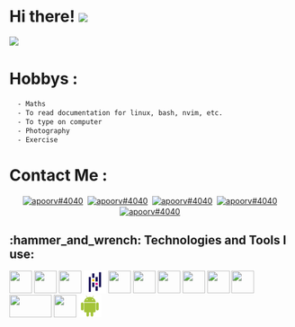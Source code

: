 # Hi there!  <img src="https://github.com/TheDudeThatCode/TheDudeThatCode/blob/master/Assets/Hi.gif" width="29px">

![](https://media2.giphy.com/media/MdA16VIoXKKxNE8Stk/giphy.gif?cid=ecf05e47jl0yqkmtue606fx0l8hu9i0ozwe6cc4oy360wbs3&rid=giphy.gif&ct=g)
# Hobbys : 
      - Maths
      - To read documentation for linux, bash, nvim, etc.
      - To type on computer
      - Photography
      - Exercise
      
# Contact Me :
<p align='center'>
      <a href="https://t.me/Manu_Strong10" target="blank"><img align="center" src="https://www.vectorlogo.zone/logos/telegram/telegram-icon.svg" alt="apoorv#4040" height="30" width="30" /></a>&nbsp;
       <a href="http://discord.com/users/msnu#2164" target="blank"><img align="center" src="https://raw.githubusercontent.com/peterthehan/peterthehan/master/assets/discord.svg" alt="apoorv#4040" height="40" width="30" /></a>&nbsp;
      <a href="mailto:manu.strong98@gmail.com" target="blank"><img align="center" src="https://www.vectorlogo.zone/logos/gmail/gmail-icon.svg" alt="apoorv#4040" height="40" width="30" /></a>&nbsp;
      <a href="https://www.reddit.com/u/Manu_Strong?utm_medium=android_app&utm_source=share" target="blank"><img align="center" src="https://www.vectorlogo.zone/logos/reddit/reddit-tile.svg" alt="apoorv#4040" height="30" width="30" /></a>&nbsp;
        <a href="https://github.com/ManuStrong98/" target="blank"><img align="center" src="https://www.vectorlogo.zone/logos/github/github-icon.svg" alt="apoorv#4040" height="40" width="40" /></a>&nbsp;
</p>


<!-- vectores images  -->

<h2 align="left">:hammer_and_wrench: Technologies and Tools I use:</h2>
<p align="left">
      <img src='https://www.vectorlogo.zone/logos/neovimio/neovimio-icon.svg' width="40" height="40">
      <img src='https://www.vectorlogo.zone/logos/git-scm/git-scm-icon.svg' width="40" height="40">
      <img src='https://www.vectorlogo.zone/logos/r-project/r-project-icon.svg' width="40" height="40">
      <img src='https://github.com/devicons/devicon/blob/master/icons/pandas/pandas-original.svg' width="40" height="40">
      <img src='https://www.vectorlogo.zone/logos/ruby-lang/ruby-lang-icon.svg' width="40" height="40">
      <img src='https://www.vectorlogo.zone/logos/python/python-icon.svg' width="40" height="40">
      <img src='https://www.vectorlogo.zone/logos/java/java-icon.svg' width="40" height="40">
      <img src='https://cdn.jsdelivr.net/npm/simple-icons@3.0.1/icons/gnubash.svg' width="40" height="40">
      <img src='https://cdn3.iconfinder.com/data/icons/pleasant/MS-DOS-Batch-File.png' width="40" height="40">
      <img src='https://www.vectorlogo.zone/logos/lua/lua-icon.svg' width="40" height="40">
      <img src='https://www.vectorlogo.zone/logos/vim/vim-ar21.svg' width="75" height="40">
      <img src='https://www.vectorlogo.zone/logos/linux/linux-icon.svg' width="40" height="40">
      <img src='https://github.com/devicons/devicon/blob/master/icons/android/android-original.svg' width="40" height="40"> </a>
</p>


<!-- 
FROM HERE THERE ARE COMMENTS
 
 
```
                             \\\\\\\
                            \\\\\\\\\\\\
                          \\\\\\\\\\\\\\\
  -----------,-|           |C>   // )\\\\|
           ,','|          /    || ,'/////|
---------,','  |         (,    ||   /////
         ||    |          \\  ||||//''''|
         ||    |           |||||||     _|
         ||    |______      `````\____/ \
         ||    |     ,|         _/_____/ \
         ||  ,'    ,' |        /          |
         ||,'    ,'   |       |         \  |
_________|/    ,'     |      /           | |
_____________,'      ,',_____|      |    | |
             |     ,','      |      |    | |
             |   ,','    ____|_____/    /  |
             | ,','  __/ |             /   |
_____________|','   ///_/-------------/   |
              |===========,'
```
-->

  


<!--
**ManuStrong98/ManuStrong98** is a ✨ _special_ ✨ repository because its `README.md` (this file) appears on your GitHub profile.

Here are some ideas to get you started:

- 🔭 I’m currently working on ...
- 🌱 I’m currently learning ...
- 👯 I’m looking to collaborate on ...
- 🤔 I’m looking for help with ...
- 💬 Ask me about ...
- 📫 How to reach me: ...
- 😄 Pronouns: ...
- ⚡ Fun fact: ...
-->
